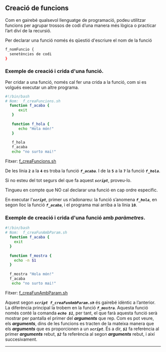 ## Creació de funcions

Com en gairebé qualsevol llenguatge de programació, podeu utilitzar funcions per agrupar trossos de codi d’una manera més lògica o practicar l’art diví de la recursió.

Per declarar una funció només és qüestió d'escriure el nom de la funció
```bash
f_nomFuncio {
  senetències de codi
}
```

### Exemple de creació i crida d'una funció.

Per cridar a una funció, només cal fer una crida a la funció, com si es volgués executar un altre programa.

```bash
#!/bin/bash
# Nom:  f_creaFuncions.sh
  function f_acaba {
      exit
   }
           
   function f_hola {
      echo "Hola món!"
   }
           
   f_hola
   f_acaba
   echo "no surto mai!"
```

Fitxer: [f_creaFuncions.sh](../scripts/f_creaFuncions.sh)

De les línia **```2```** a la **```4```** es troba la funció ***```f_acaba```***. I de la **```5```** a  la **```7```** la funció ***```f_hola```***.

Si no esteu del tot segurs del que fa aquest ***```script```***, proveu-lo.

Tingueu en compte que NO cal declarar una funció en cap ordre específic.

En executar l'***```script```***, primer us n’adonareu: la funció s’anomena ***```f_hola```***, en segon lloc la funció ***```f_acaba```***, i el programa mai arriba a la línia **```10```**.

### Exemple de creació i crida d'una funció amb ***paràmetres***.

```bash
#!/bin/bash
# Nom:  f_creaFunAmbParam.sh
  function f_acaba {
    exit
  }
           
  function f_mostra {
    echo -n $1 
  }
           
  f_mostra "Hola món!"
  f_acaba
   echo "no surto mai!"
```
Fitxer: [f_creaFunAmbParam.sh](../scripts/f_creaFunAmbParam.sh)


Aquest segon ***```script f_creaFunAmbParam.sh```*** és gairebé idèntic a l’anterior. La diferència principal la trobem en la funció  ***```f_mostra```***. Aquesta funció només conté la comanda ***```echo $1```***, per tant, el que farà aquesta funció serà mostrar per pantalla el primer del ***arguments*** que rep.
Com es pot veure, els ***arguments***, dins de les funcions es tracten de la mateixa manera que els ***arguments*** que es proporcionen a un ***```script```***. És a dir, ***```$1```*** fa referència al primer ***arguments*** rebut,  ***```$2```*** fa referència al segon ***arguments*** rebut, i així succesivament.

--------
